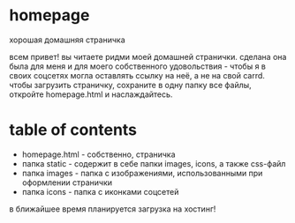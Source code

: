 # homepage
хорошая домашняя страничка

всем привет! вы читаете ридми моей домашней странички. сделана она была для меня и для моего собственного удовольствия - чтобы я в своих соцсетях могла оставлять ссылку на неё, а не на свой carrd. чтобы загрузить страничку, сохраните в одну папку все файлы, откройте homepage.html и наслаждайтесь.

# table of contents
- homepage.html - собственно, страничка
- папка static - содержит в себе папки images, icons, а также css-файл
- папка images - папка с изображениями, использованными при оформлении странички
- папка icons - папка с иконками соцсетей

в ближайшее время планируется загрузка на хостинг!
